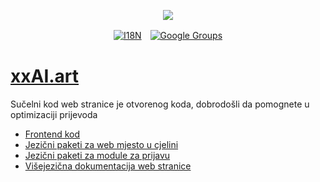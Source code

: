 <p align="center"><a href="https://wac.tax"><img src="https://cdn.jsdelivr.net/gh/wactax/img/logo.svg"/></a></p><p align="center"><a href="https://github.com/wactax/wac.tax/blob/main/doc/README.md#readme"><img alt="I18N" src="https://cdn.jsdelivr.net/gh/wactax/img/t.svg"/></a>　<a href="https://groups.google.com/u/2/g/wactax"><img alt="Google Groups" src="https://cdn.jsdelivr.net/gh/wactax/img/g-groups.svg"/></a></p>

# [xxAI.art](https://xxAI.art)

Sučelni kod web stranice je otvorenog koda, dobrodošli da pomognete u optimizaciji prijevoda

* [Frontend kod](https://github.com/xxai-art/web)
* [Jezični paketi za web mjesto u cjelini](https://github.com/xxai-art/web/tree/main/i18n)
* [Jezični paketi za module za prijavu](https://github.com/wacpkg/user/tree/main/ui.i18n)
* [Višejezična dokumentacija web stranice](https://github.com/xxai-doc)
